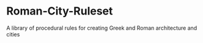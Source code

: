 # Roman-City-Ruleset
A library of procedural rules for creating Greek and Roman architecture and cities
